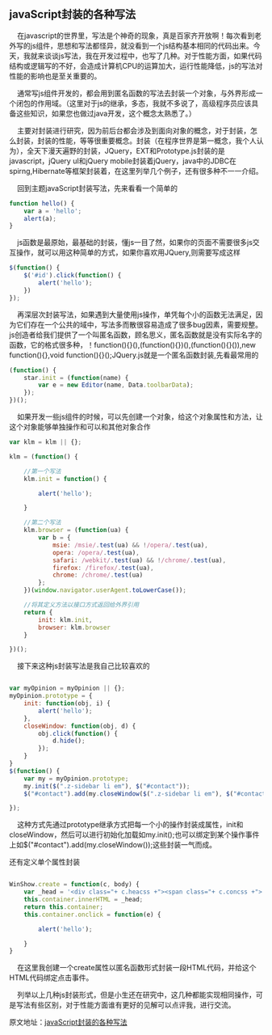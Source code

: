 ## javaScript封装的各种写法


&nbsp;&nbsp;&nbsp;&nbsp;在javascript的世界里，写法是个神奇的现象，真是百家齐开放啊！每次看到老外写的js组件，思想和写法都怪异，就没看到一个js结构基本相同的代码出来。今天，我就来谈谈js写法，我在开发过程中，也写了几种。对于性能方面，如果代码结构或逻辑写的不好，会造成计算机CPU的运算加大，运行性能降低，js的写法对性能的影响也是至关重要的。

&nbsp;&nbsp;&nbsp;&nbsp;通常写js组件开发的，都会用到匿名函数的写法去封装一个对象，与外界形成一个闭包的作用域。（这里对于js的继承，多态，我就不多说了，高级程序员应该具备这些知识，如果您也做过java开发，这个概念太熟悉了。）

&nbsp;&nbsp;&nbsp;&nbsp;主要对封装进行研究，因为前后台都会涉及到面向对象的概念，对于封装，怎么封装，封装的性能，等等很重要概念。封装（在程序世界是第一概念，我个人认为），全天下漫天遍野的封装，JQuery，EXT和Prototype.js封装的是javascript，jQuery uI和jQuery mobile封装着jQuery，java中的JDBC在spirng,Hibernate等框架封装着，在这里列举几个例子，还有很多种不一一介绍。

&nbsp;&nbsp;&nbsp;&nbsp;回到主题javaScript封装写法，先来看看一个简单的

```javascript
function hello() {
	var a = 'hello';
	alert(a);
}
```

&nbsp;&nbsp;&nbsp;&nbsp;js函数是最原始，最基础的封装，懂js一目了然，如果你的页面不需要很多js交互操作，就可以用这种简单的方式，如果你喜欢用JQuery,则需要写成这样

```javascript
$(function() {
	$('#id').click(function() {
		alert('hello');
	})
});
```

&nbsp;&nbsp;&nbsp;&nbsp;再深层次封装写法，如果遇到大量使用js操作，单凭每个小的函数无法满足，因为它们存在一个公共的域中，写法多而散很容易造成了很多bug因素，需要规整。js创造者给我们提供了一个叫匿名函数，顾名思义，匿名函数就是没有实际名字的函数，它的格式很多种，！function(){}(),(function(){})(),(function(){}()),new function(){},void function(){}();JQuery.js就是一个匿名函数封装,先看最常用的

```javascript
(function() {
	star.init = (function(name) {
		var e = new Editor(name, Data.toolbarData);
	});
})();
```

&nbsp;&nbsp;&nbsp;&nbsp;如果开发一些js组件的时候，可以先创建一个对象，给这个对象属性和方法，让这个对象能够单独操作和可以和其他对象合作

```javascript
var klm = klm || {};

klm = (function() {

	//第一个写法
	klm.init = function() {

		alert('hello');

	}

	//第二个写法
	klm.browser = (function(ua) {
		var b = {
			msie: /msie/.test(ua) && !/opera/.test(ua),
			opera: /opera/.test(ua),
			safari: /webkit/.test(ua) && !/chrome/.test(ua),
			firefox: /firefox/.test(ua),
			chrome: /chrome/.test(ua)
		};
	})(window.navigator.userAgent.toLowerCase());

	//将其定义方法以接口方式返回给外界引用
	return {
		init: klm.init,
		browser: klm.browser
	}

})();
```

&nbsp;&nbsp;&nbsp;&nbsp;接下来这种js封装写法是我自己比较喜欢的

``` javascript

var myOpinion = myOpinion || {};
myOpinion.prototype = {
	init: function(obj, i) {
		alert('hello');
	},
	closeWindow: function(obj, d) {
		obj.click(function() {
			d.hide();
		});
	}
}
$(function() {
	var my = myOpinion.prototype;
	my.init($(".z-sidebar li em"), $("#contact"));
	$("#contact").add(my.closeWindow($(".z-sidebar li em"), $("#contact")));

});

```

&nbsp;&nbsp;&nbsp;&nbsp;这种方式先通过prototype继承方式把每一个小的操作封装成属性，init和closeWindow，然后可以进行初始化加载如my.init();也可以绑定到某个操作事件上如$("#contact").add(my.closeWindow());这些封装一气而成。

还有定义单个属性封装

``` javascript

WinShow.create = function(c, body) {
	var _head = '<div class="+ c.heacss +"><span class="+ c.concss +">' + c.title + '</span></div>';
	this.container.innerHTML = _head;
	return this.container;
	this.container.onclick = function(e) {

		alert('hello');

	}
}

```

&nbsp;&nbsp;&nbsp;&nbsp;在这里我创建一个create属性以匿名函数形式封装一段HTML代码，并给这个 HTML代码绑定点击事件。

&nbsp;&nbsp;&nbsp;&nbsp;列举以上几种js封装形式，但是小生还在研究中，这几种都能实现相同操作，可是写法有些区别，对于性能方面谁有更好的见解可以点评我，进行交流。


原文地址：<a href="https://blog.csdn.net/AlbenXie/article/details/70208473" target="_blank">javaScript封装的各种写法</a>  
